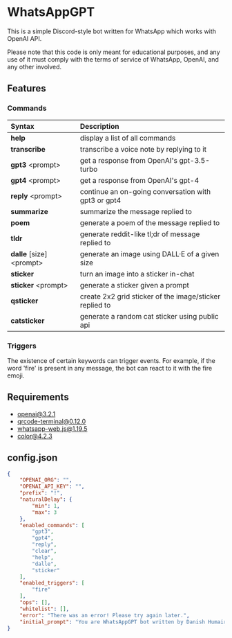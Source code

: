# WhatsAppGPT

This is a simple Discord-style bot written for WhatsApp which works with OpenAI API.

Please note that this code is only meant for educational purposes, and any use of it must comply with the terms of service of WhatsApp, OpenAI, and any other involved.

## Features

### Commands
| Syntax                        | Description                                               |
| :---------------------------- | :-------------------------------------------------------- |
| **help**                      | display a list of all commands                            |
| **transcribe**                | transcribe a voice note by replying to it                 |
| **gpt3** \<prompt\>           | get a response from OpenAI's gpt-3.5-turbo                |
| **gpt4** \<prompt\>           | get a response from OpenAI's gpt-4                        |
| **reply** \<prompt\>          | continue an on-going conversation with gpt3 or gpt4       |
| **summarize**                 | summarize the message replied to                          |
| **poem**                      | generate a poem of the message replied to                 |
| **tldr**                      | generate reddit-like tl;dr of message replied to          |
| **dalle** \[size\] \<prompt\> | generate an image using DALL·E of a given size            |
| **sticker**                   | turn an image into a sticker in-chat                      |
| **sticker** \<prompt\>        | generate a sticker given a prompt                         |
| **qsticker**                  | create 2x2 grid sticker of the image/sticker replied to   |
| **catsticker**                | generate a random cat sticker using public api            |

### Triggers
The existence of certain keywords can trigger events. For example, if the word 'fire' is present in any message, the bot can react to it with the fire emoji.

## Requirements
- openai@3.2.1
- qrcode-terminal@0.12.0
- whatsapp-web.js@1.19.5
- color@4.2.3

## config.json
```json
{
    "OPENAI_ORG": "",
    "OPENAI_API_KEY": "",
    "prefix": "!",
    "naturalDelay": {
        "min": 1,
        "max": 3
    },
    "enabled_commands": [
        "gpt3",
        "gpt4",
        "reply",
        "clear",
        "help",
        "dalle",
        "sticker"
    ],
    "enabled_triggers": [
        "fire"
    ],
    "ops": [],
    "whitelist": [],
    "error": "There was an error! Please try again later.",
    "initial_prompt": "You are WhatsAppGPT bot written by Danish Humair."
}
```
